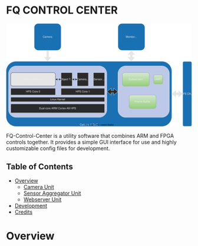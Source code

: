# FQ CONTROL CENTER

<p align="center">
  <img src="./doc/images/layers.drawio.svg" />
</p>


FQ-Control-Center is a utility software that combines ARM and FPGA controls together. It provides a simple GUI interface for use and highly customizable config files for development.

## Table of Contents
- [Overview](#overview)
    - [Camera Unit](#camera-unit)
    - [Sensor Aggregator Unit](#sensor-aggregator-unit)
    - [Webserver Unit](#webserver-unit)
- [Development](#suggested-tweaks)
- [Credits](#credits)

# **Overview**
